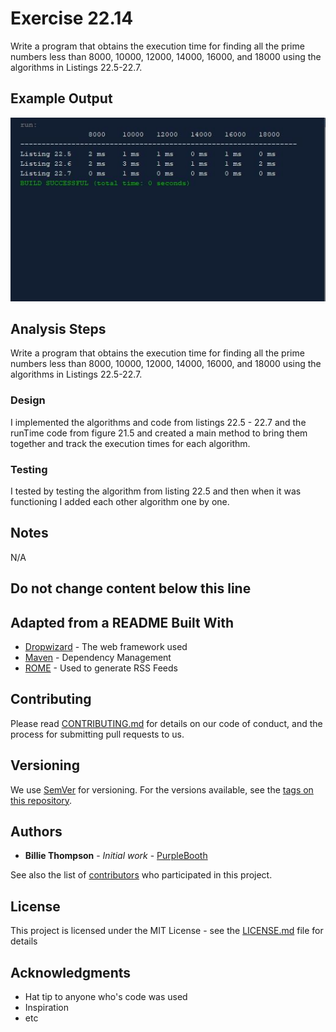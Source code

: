 # Exercise 22.14

Write a program that obtains the execution time for finding all the prime 
numbers less than 8000, 10000, 12000, 14000, 16000, and 18000 using the 
algorithms in Listings 22.5-22.7. 

## Example Output

![Sample Output](README.JPG)

## Analysis Steps

Write a program that obtains the execution time for finding all the prime 
numbers less than 8000, 10000, 12000, 14000, 16000, and 18000 using the 
algorithms in Listings 22.5-22.7.

### Design

I implemented the algorithms and code from listings 22.5 - 22.7 and the runTime 
code from figure 21.5 and created a main method to bring them together and track
the execution times for each algorithm.

### Testing

I tested by testing the algorithm from listing 22.5 and then when it was functioning
I added each other algorithm one by one.

## Notes

N/A

## Do not change content below this line
## Adapted from a README Built With

* [Dropwizard](http://www.dropwizard.io/1.0.2/docs/) - The web framework used
* [Maven](https://maven.apache.org/) - Dependency Management
* [ROME](https://rometools.github.io/rome/) - Used to generate RSS Feeds

## Contributing

Please read [CONTRIBUTING.md](https://gist.github.com/PurpleBooth/b24679402957c63ec426) for details on our code of conduct, and the process for submitting pull requests to us.

## Versioning

We use [SemVer](http://semver.org/) for versioning. For the versions available, see the [tags on this repository](https://github.com/your/project/tags). 

## Authors

* **Billie Thompson** - *Initial work* - [PurpleBooth](https://github.com/PurpleBooth)

See also the list of [contributors](https://github.com/your/project/contributors) who participated in this project.

## License

This project is licensed under the MIT License - see the [LICENSE.md](LICENSE.md) file for details

## Acknowledgments

* Hat tip to anyone who's code was used
* Inspiration
* etc
